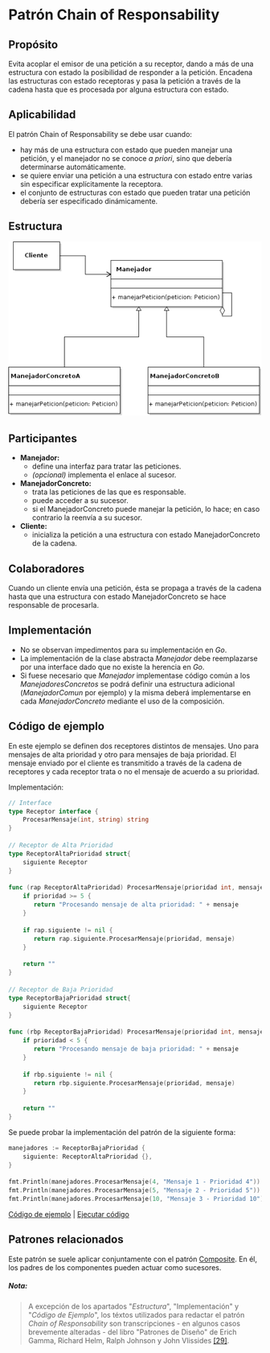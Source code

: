 # Patrón Chain of Responsability

## Propósito

Evita acoplar el emisor de una petición a su receptor, dando a más de una estructura con estado la posibilidad de responder a la petición. Encadena las estructuras con estado receptoras y pasa la petición a través de la cadena hasta que es procesada por alguna estructura con estado.

## Aplicabilidad

El patrón Chain of Responsability se debe usar cuando:

* hay más de una estructura con estado que pueden manejar una petición, y el manejador no se conoce _a priori_, sino que debería determinarse automáticamente.
* se quiere enviar una petición a una estructura con estado entre varias sin especificar explícitamente la receptora.
* el conjunto de estructuras con estado que pueden tratar una petición debería ser especificado dinámicamente.

## Estructura

![](/assets/uml/chainofresponsability.png)

## Participantes

* **Manejador:**
  * define una interfaz para tratar las peticiones.
  * _(opcional)_ implementa el enlace al sucesor.
* **ManejadorConcreto:**
  * trata las peticiones de las que es responsable.
  * puede acceder a su sucesor.
  * si el ManejadorConcreto puede manejar la petición, lo hace; en caso contrario la reenvía a su sucesor.
* **Cliente:**
  * inicializa la petición a una estructura con estado ManejadorConcreto de la cadena.

## Colaboradores

Cuando un cliente envía una petición, ésta se propaga a través de la cadena hasta que una estructura con estado ManejadorConcreto se hace responsable de procesarla.

## Implementación

- No se observan impedimentos para su implementación en _Go_.
- La implementación de la clase abstracta _Manejador_ debe reemplazarse por una interface dado que no existe la herencia en _Go_.
- Si fuese necesario que _Manejador_ implementase código común a los _ManejadoresConcretos_ se podrá definir una estructura adicional (_ManejadorComun_ por ejemplo) y la misma deberá implementarse en cada _ManejadorConcreto_ mediante el uso de la composición.

## Código de ejemplo

En este ejemplo se definen dos receptores distintos de mensajes. Uno para mensajes de alta prioridad y otro para mensajes de baja prioridad. El mensaje enviado por el cliente es transmitido a través de la cadena de receptores y cada receptor trata o no el mensaje de acuerdo a su prioridad.

Implementación:

```go
// Interface
type Receptor interface {
    ProcesarMensaje(int, string) string
}

// Receptor de Alta Prioridad
type ReceptorAltaPrioridad struct{
    siguiente Receptor
}

func (rap ReceptorAltaPrioridad) ProcesarMensaje(prioridad int, mensaje string) string {
    if prioridad >= 5 {
       return "Procesando mensaje de alta prioridad: " + mensaje
    }
    
    if rap.siguiente != nil {
       return rap.siguiente.ProcesarMensaje(prioridad, mensaje)
    }
    
    return ""
}

// Receptor de Baja Prioridad
type ReceptorBajaPrioridad struct{
    siguiente Receptor
}

func (rbp ReceptorBajaPrioridad) ProcesarMensaje(prioridad int, mensaje string) string {
    if prioridad < 5 {
       return "Procesando mensaje de baja prioridad: " + mensaje
    }
    
    if rbp.siguiente != nil {
       return rbp.siguiente.ProcesarMensaje(prioridad, mensaje)
    }
    
    return ""
}
```

Se puede probar la implementación del patrón de la siguiente forma:

```go
manejadores := ReceptorBajaPrioridad {
    siguiente: ReceptorAltaPrioridad {},
}

fmt.Println(manejadores.ProcesarMensaje(4, "Mensaje 1 - Prioridad 4"))
fmt.Println(manejadores.ProcesarMensaje(5, "Mensaje 2 - Prioridad 5"))
fmt.Println(manejadores.ProcesarMensaje(10, "Mensaje 3 - Prioridad 10"))
```

[Código de ejemplo](https://github.com/danielspk/designpatternsingo/tree/master/patrones/comportamiento/chainofresponsability) | [Ejecutar código](https://play.golang.org/p/TnwdRltyBds)

## Patrones relacionados

Este patrón se suele aplicar conjuntamente con el patrón [Composite](/patrones/estructurales/composite.md). En él, los padres de los componentes pueden actuar como sucesores.

##### Nota:
> A excepción de los apartados "_Estructura_", "Implementación" y "_Código de Ejemplo_", los téxtos utilizados para redactar el patrón _Chain of Responsability_ son transcripciones - en algunos casos brevemente alteradas - del libro "Patrones de Diseño" de Erich Gamma, Richard Helm, Ralph Johnson y John Vlissides [\[29\]](/recursos.md).
